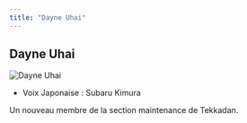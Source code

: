 ```yaml
---
title: "Dayne Uhai"
---
```


Dayne Uhai
----------


![Dayne Uhai](/images/stories/saga/g-tekketsu-s2/persos/dayne-uhai.png)
* Voix Japonaise : Subaru Kimura


Un nouveau membre de la section maintenance de Tekkadan.



